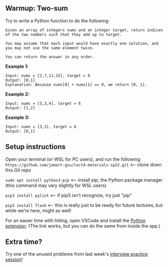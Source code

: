 ## Warmup: Two-sum
Try to write a Python function to do the following:

```
Given an array of integers nums and an integer target, return indices of the two numbers such that they add up to target.

You may assume that each input would have exactly one solution, and you may not use the same element twice.

You can return the answer in any order.
```

**Example 1:**
```
Input: nums = [2,7,11,15], target = 9
Output: [0,1]
Explanation: Because nums[0] + nums[1] == 9, we return [0, 1].
```

**Example 2:**
```
Input: nums = [3,2,4], target = 6
Output: [1,2]
```
**Example 3:**
```
Input: nums = [3,3], target = 6
Output: [0,1]
```

## Setup instructions
Open your terminal (or WSL for PC users), and run the following:
`https://github.com/jomart-gsu/lect4-materials-sp22.git` <-- clone down this Git repo

`sudo apt install python3-pip` <-- install pip, the Python package manager (this command may vary slightly for WSL users)

`pip3 install pylint` <-- if pip3 isn't recognize, try just "pip"

`pip3 install flask` <-- this is really just to be ready for future lectures, but while we’re here, might as well!

For an easier time with linting, open VSCode and install the [Python extension](https://marketplace.visualstudio.com/items?itemName=ms-python.python). (The link works, but you can do the same from inside the app.)

## Extra time?
Try one of the unused problems from last week's [interview practice session](https://gist.github.com/jomart-gsu/b6b813949ec6d7ef2e9140e7cd8dfe20)!
